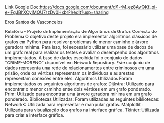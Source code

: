 Link Google Doc:https://docs.google.com/document/d/1-rM_ez8AwQKf_pi-e-lFgJBhXCyiMQU7azDv0HxbrPI/edit?usp=sharing

Eros Santos de Vasconcelos

Relatório - Projeto de Implementação de Algoritmos de Grafos
Contexto do Problema
O objetivo deste projeto era implementar algoritmos clássicos de grafos em Python para resolver problemas de menor caminho e árvore geradora mínima. Para isso, foi necessário utilizar uma base de dados de um grafo real para realizar os testes e avaliar o desempenho dos algoritmos implementados.
A base de dados escolhida foi o conjunto de dados "CRIME-MORENO" disponível em Network Repository. Este conjunto de dados representa uma rede de relacionamentos entre criminosos em uma prisão, onde os vértices representam os indivíduos e as arestas representam conexões entre eles.
Algoritmos Utilizados
Foram implementados os seguintes algoritmos de grafos:
Dijkstra: Utilizado para encontrar o menor caminho entre dois vértices em um grafo ponderado.
Prim: Utilizado para encontrar uma árvore geradora mínima em um grafo ponderado.
Bibliotecas Utilizadas: Foram utilizadas as seguintes bibliotecas:
NetworkX: Utilizada para representar e manipular grafos.
Matplotlib: Utilizada para visualização dos grafos na interface gráfica.
Tkinter: Utilizada para criar a interface gráfica.
